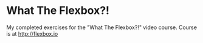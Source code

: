 # What The Flexbox?!

My completed exercises for the "What The Flexbox?!" video course. Course is at <http://flexbox.io>
